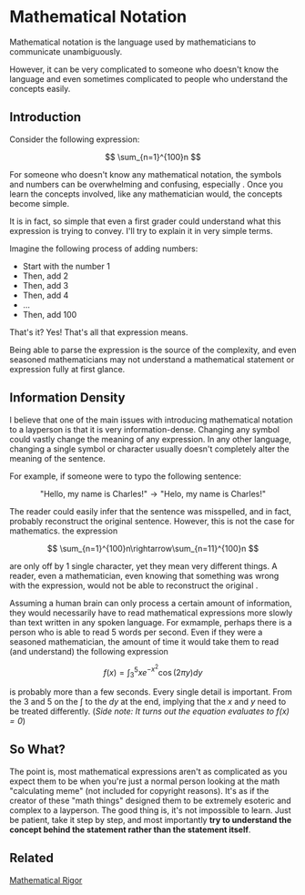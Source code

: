 # Mathematical Notation

Mathematical notation is the language used by mathematicians to communicate unambiguously.

However, it can be very complicated to someone who doesn't know the language and even sometimes complicated to people who understand the concepts easily.

## Introduction
Consider the following expression:

$$
\sum_{n=1}^{100}n
$$

For someone who doesn't know any mathematical notation, the symbols and numbers can be overwhelming and confusing, especially . Once you learn the concepts involved, like any mathematician would, the concepts become simple.

It is in fact, so simple that even a first grader could understand what this expression is trying to convey. I'll try to explain it in very simple terms.

Imagine the following process of adding numbers:

- Start with the number 1
- Then, add 2
- Then, add 3
- Then, add 4
- ...
- Then, add 100

That's it? Yes! That's all that expression means.

Being able to parse the expression is the source of the complexity, and even seasoned mathematicians may not understand a mathematical statement or expression fully at first glance.

## Information Density

I believe that one of the main issues with introducing mathematical notation to a layperson is that it is very information-dense. Changing any symbol could vastly change the meaning of any expression. In any other language, changing a single symbol or character usually doesn't completely alter the meaning of the sentence.

For example, if someone were to typo the following sentence:

$$
\text{"Hello, my name is Charles!"} \rightarrow \text{"Helo, my name is Charles!"}
$$

The reader could easily infer that the sentence was misspelled, and in fact, probably reconstruct the original sentence. However, this is not the case for mathematics. the expression

$$
\sum_{n=1}^{100}n\rightarrow\sum_{n=11}^{100}n
$$

are only off by 1 single character, yet they mean very different things. A reader, even a mathematician, even knowing that something was wrong with the expression, would not be able to reconstruct the original .

Assuming a human brain can only process a certain amount of information, they would necessarily have to read mathematical expressions more slowly than text written in any spoken language. For exmample, perhaps there is a person who is able to read 5 words per second. Even if they were a seasoned mathematician, the amount of time it would take them to read (and understand) the following expression

$$
f(x)=\int_3^5xe^{-x^2}\cos(2\pi y)dy
$$

is probably more than a few seconds. Every single detail is important. From the 3 and 5 on the $\int$ to the $dy$ at the end, implying that the $x$ and $y$ need to be treated differently. (*Side note: It turns out the equation evaluates to $f(x)=0$*)

## So What?
The point is, most mathematical expressions aren't as complicated as you expect them to be when you're just a normal person looking at the math "calculating meme" (not included for copyright reasons). It's as if the creator of these "math things" designed them to be extremely esoteric and complex to a layperson. The good thing is, it's not impossible to learn. Just be patient, take it step by step, and most importantly **try to understand the concept behind the statement rather than the statement itself**.

## Related
[Mathematical Rigor](Mathematical-Rigor.md)
